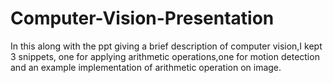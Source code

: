 # Computer-Vision-Presentation
In this along  with the ppt  giving a brief description of computer vision,I kept 3 snippets, one for applying arithmetic operations,one for motion detection and an example implementation of arithmetic operation on image.
